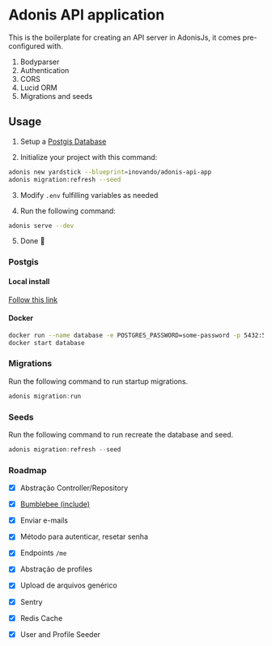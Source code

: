 # Adonis API application

This is the boilerplate for creating an API server in AdonisJs, it comes pre-configured with.

1. Bodyparser
2. Authentication
3. CORS
4. Lucid ORM
5. Migrations and seeds

## Usage

1. Setup a [Postgis Database](#postgis)

2. Initialize your project with this command:

```bash
adonis new yardstick --blueprint=inovando/adonis-api-app
adonis migration:refresh --seed
```

3. Modify `.env` fulfilling variables as needed

4. Run the following command:

```bash
adonis serve --dev
```

5. Done 🎉

### Postgis

#### Local install

[Follow this link](https://postgis.net/install/)

#### Docker

```bash
docker run --name database -e POSTGRES_PASSWORD=some-password -p 5432:5432 -d postgis/postgis
docker start database
```

### Migrations

Run the following command to run startup migrations.

```js
adonis migration:run
```

### Seeds

Run the following command to run recreate the database and seed.

```js
adonis migration:refresh --seed
```

### Roadmap

- [x] Abstração Controller/Repository
- [x] [Bumblebee (include)](https://github.com/rhwilr/adonis-bumblebee)
- [x] Enviar e-mails
- [x] Método para autenticar, resetar senha
- [x] Endpoints `/me`
- [x] Abstração de profiles
- [x] Upload de arquivos genérico
- [x] Sentry
- [x] Redis Cache
- [x] User and Profile Seeder

